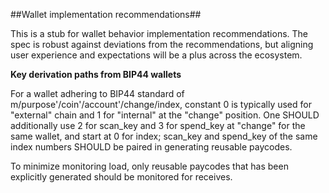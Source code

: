 ##Wallet implementation recommendations##

This is a stub for wallet behavior implementation recommendations. The spec is robust against deviations from the recommendations, but aligning user experience and expectations will be a plus across the ecosystem.

**Key derivation paths from BIP44 wallets**

For a wallet adhering to BIP44 standard of m/purpose'/coin'/account'/change/index, constant 0 is typically used for "external" chain and 1 for "internal" at the "change" position. One SHOULD additionally use 2 for scan_key and 3 for spend_key at "change" for the same wallet, and start at 0 for index; scan_key and spend_key of the same index numbers SHOULD be paired in generating reusable paycodes.

To minimize monitoring load, only reusable paycodes that has been explicitly generated should be monitored for receives.
